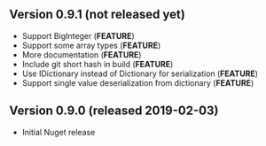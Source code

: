 ## Version 0.9.1 (not released yet)
- Support BigInteger (**FEATURE**)
- Support some array types (**FEATURE**)
- More documentation (**FEATURE**)
- Include git short hash in build (**FEATURE**)
- Use IDictionary instead of Dictionary for serialization (**FEATURE**)
- Support single value deserialization from dictionary (**FEATURE**)

## Version 0.9.0 (released 2019-02-03)
- Initial Nuget release